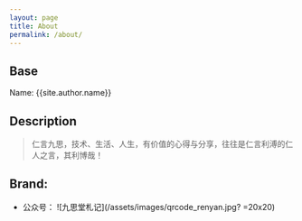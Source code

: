 ```yaml
---
layout: page
title: About
permalink: /about/
---
```


## Base 

Name: {{site.author.name}}


## Description

> 仁言九思，技术、生活、人生，有价值的心得与分享，往往是仁言利溥的仁人之言，其利博哉！

## Brand:
- 公众号：
![九思堂札记](/assets/images/qrcode_renyan.jpg? =20x20)

<!-- 
You can find the source code for Minima at GitHub:
[jekyll][jekyll-organization] /
[minima](https://github.com/jekyll/minima)


[jekyll-organization]: https://github.com/jekyll
 --> 